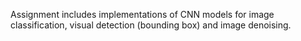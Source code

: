 Assignment includes implementations of CNN models for image classification, visual detection (bounding box) and image denoising.